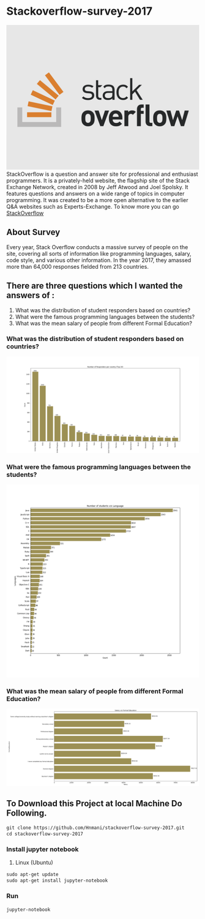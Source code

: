 # Stackoverflow-survey-2017
![stackoverflow](https://github.com/Hnmani/stackoverflow-survey-2017/blob/master/blog/stackoverflow-1.png)
StackOverflow is a question and answer site for professional and enthusiast programmers. It is a privately-held website, the flagship site of the Stack Exchange Network, created in 2008 by Jeff Atwood and Joel Spolsky. It features questions and answers on a wide range of topics in computer programming. It was created to be a more open alternative to the earlier Q&A websites such as Experts-Exchange. To know more you can go [StackOverflow](https://stackoverflow.com)
## About Survey
Every year, Stack Overflow conducts a massive survey of people on the site, covering all sorts of information like programming languages, salary, code style, and various other information. In the year 2017, they amassed more than 64,000 responses fielded from 213 countries.

## There are three questions which I wanted the answers of :
1. What was the distribution of student responders based on countries?
2. What were the famous programming languages between the students?
3. What was the mean salary of people from different Formal Education?
### What was the distribution of student responders based on countries?
![Student Country](https://github.com/Hnmani/stackoverflow-survey-2017/blob/master/blog/studcount.png)
### What were the famous programming languages between the students?
![student lang](https://github.com/Hnmani/stackoverflow-survey-2017/blob/master/blog/studentlang.png)
### What was the mean salary of people from different Formal Education?
![education](https://github.com/Hnmani/stackoverflow-survey-2017/blob/master/blog/Screenshot_20200515_181234.png)

## To Download this Project at local Machine Do Following.
````
git clone https://github.com/Hnmani/stackoverflow-survey-2017.git
cd stackoverflow-survey-2017
`````

### Install jupyter notebook
1. Linux (Ubuntu)
````
sudo apt-get update
sudo apt-get install jupyter-notebook
````
### Run 
````
jupyter-notebook
````
